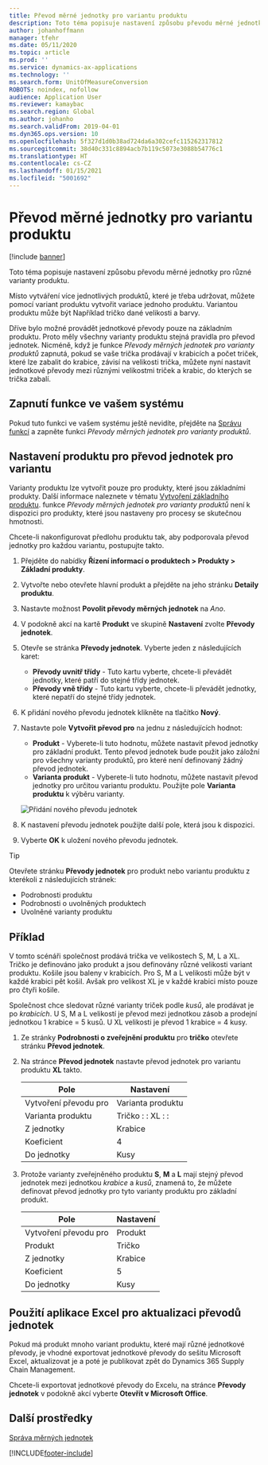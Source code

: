 ```yaml
---
title: Převod měrné jednotky pro variantu produktu
description: Toto téma popisuje nastavení způsobu převodu měrné jednotky pro varianty produktu. Zahrnuje také příklad nastavení.
author: johanhoffmann
manager: tfehr
ms.date: 05/11/2020
ms.topic: article
ms.prod: ''
ms.service: dynamics-ax-applications
ms.technology: ''
ms.search.form: UnitOfMeasureConversion
ROBOTS: noindex, nofollow
audience: Application User
ms.reviewer: kamaybac
ms.search.region: Global
ms.author: johanho
ms.search.validFrom: 2019-04-01
ms.dyn365.ops.version: 10
ms.openlocfilehash: 5f327d1d0b38ad724da6a302cefc115262317812
ms.sourcegitcommit: 38d40c331c8894acb7b119c5073e3088b54776c1
ms.translationtype: HT
ms.contentlocale: cs-CZ
ms.lasthandoff: 01/15/2021
ms.locfileid: "5001692"
---
```

# <a name="unit-of-measure-conversion-per-product-variant"></a>Převod měrné jednotky pro variantu produktu

[!include [banner](../includes/banner.md)]

Toto téma popisuje nastavení způsobu převodu měrné jednotky pro různé varianty produktu.

Místo vytváření více jednotlivých produktů, které je třeba udržovat, můžete pomocí variant produktu vytvořit variace jednoho produktu. Variantou produktu může být Například tričko dané velikosti a barvy.

Dříve bylo možné provádět jednotkové převody pouze na základním produktu. Proto měly všechny varianty produktu stejná pravidla pro převod jednotek. Nicméně, když je funkce *Převody měrných jednotek pro varianty produktů* zapnutá, pokud se vaše trička prodávají v krabicích a počet triček, které lze zabalit do krabice, závisí na velikosti trička, můžete nyní nastavit jednotkové převody mezi různými velikostmi triček a krabic, do kterých se trička zabalí.

## <a name="turn-on-the-feature-in-your-system"></a>Zapnutí funkce ve vašem systému

Pokud tuto funkci ve vašem systému ještě nevidíte, přejděte na [Správu funkcí](../../fin-ops-core/fin-ops/get-started/feature-management/feature-management-overview.md) a zapněte funkci *Převody měrných jednotek pro varianty produktů*.

## <a name="set-up-a-product-for-unit-conversion-per-variant"></a>Nastavení produktu pro převod jednotek pro variantu

Varianty produktu lze vytvořit pouze pro produkty, které jsou základními produkty. Další informace naleznete v tématu [Vytvoření základního produktu](tasks/create-product-master.md). funkce *Převody měrných jednotek pro varianty produktů* není k dispozici pro produkty, které jsou nastaveny pro procesy se skutečnou hmotnosti.

Chcete-li nakonfigurovat předlohu produktu tak, aby podporovala převod jednotky pro každou variantu, postupujte takto.

1. Přejděte do nabídky **Řízení informací o produktech \> Produkty \> Základní produkty**.
1. Vytvořte nebo otevřete hlavní produkt a přejděte na jeho stránku **Detaily produktu**.
1. Nastavte možnost **Povolit převody měrných jednotek** na *Ano*.
1. V podokně akcí na kartě **Produkt** ve skupině **Nastavení** zvolte **Převody jednotek**.
1. Otevře se stránka **Převody jednotek**. Vyberte jeden z následujících karet:

    - **Převody uvnitř třídy** - Tuto kartu vyberte, chcete-li převádět jednotky, které patří do stejné třídy jednotek.
    - **Převody vně třídy** - Tuto kartu vyberte, chcete-li převádět jednotky, které nepatří do stejné třídy jednotek.

1. K přidání nového převodu jednotek klikněte na tlačítko **Nový**.
1. Nastavte pole **Vytvořit převod pro** na jednu z následujících hodnot:

    - **Produkt** - Vyberete-li tuto hodnotu, můžete nastavit převod jednotky pro základní produkt. Tento převod jednotek bude použit jako záložní pro všechny varianty produktů, pro které není definovaný žádný převod jednotek.
    - **Varianta produkt** - Vyberete-li tuto hodnotu, můžete nastavit převod jednotky pro určitou variantu produktu. Použijte pole **Varianta produktu** k výběru varianty.

    ![Přidání nového převodu jednotek](media/uom-new-conversion.png "Přidání nového převodu jednotek")

1. K nastavení převodu jednotek použijte další pole, která jsou k dispozici.
1. Vyberte **OK** k uložení nového převodu jednotek.

> [!TIP]
> Otevřete stránku **Převody jednotek** pro produkt nebo variantu produktu z kterékoli z následujících stránek:
> 
> - Podrobnosti produktu
> - Podrobnosti o uvolněných produktech
> - Uvolněné varianty produktu

## <a name="example-scenario"></a>Příklad

V tomto scénáři společnost prodává trička ve velikostech S, M, L a XL. Tričko je definováno jako produkt a jsou definovány různé velikosti variant produktu. Košile jsou baleny v krabicích. Pro S, M a L velikosti může být v každé krabici pět košil. Avšak pro velikost XL je v každé krabici místo pouze pro čtyři košile.

Společnost chce sledovat různé varianty triček podle *kusů*, ale prodávat je po *krabicích*. U S, M a L velikostí je převod mezi jednotkou zásob a prodejní jednotkou 1 krabice = 5 kusů. U XL velikosti je převod 1 krabice = 4 kusy.

1. Ze stránky **Podrobnosti o zveřejnění produktu** pro **tričko** otevřete stránku **Převod jednotek**.
1. Na stránce **Převod jednotek** nastavte převod jednotek pro variantu produktu **XL** takto.

    | Pole                 | Nastavení                 |
    |-----------------------|-------------------------|
    | Vytvoření převodu pro | Varianta produktu         |
    | Varianta produktu       | Tričko : : XL : : |
    | Z jednotky             | Krabice                   |
    | Koeficient                | 4                       |
    | Do jednotky               | Kusy                  |

1. Protože varianty zveřejněného produktu **S**, **M** a **L** mají stejný převod jednotek mezi jednotkou *krabice* a *kusů*, znamená to, že můžete definovat převod jednotky pro tyto varianty produktu pro základní produkt.

    | Pole                 | Nastavení |
    |-----------------------|---------|
    | Vytvoření převodu pro | Produkt |
    | Produkt               | Tričko |
    | Z jednotky             | Krabice   |
    | Koeficient                | 5       |
    | Do jednotky               | Kusy  |

## <a name="using-excel-to-update-the-unit-conversions"></a>Použití aplikace Excel pro aktualizaci převodů jednotek

Pokud má produkt mnoho variant produktu, které mají různé jednotkové převody, je vhodné exportovat jednotkové převody do sešitu Microsoft Excel, aktualizovat je a poté je publikovat zpět do Dynamics 365 Supply Chain Management.

Chcete-li exportovat jednotkové převody do Excelu, na stránce **Převody jednotek** v podokně akcí vyberte **Otevřít v Microsoft Office**.

## <a name="additional-resources"></a>Další prostředky

[Správa měrných jednotek](tasks/manage-unit-measure.md)


[!INCLUDE[footer-include](../../includes/footer-banner.md)]